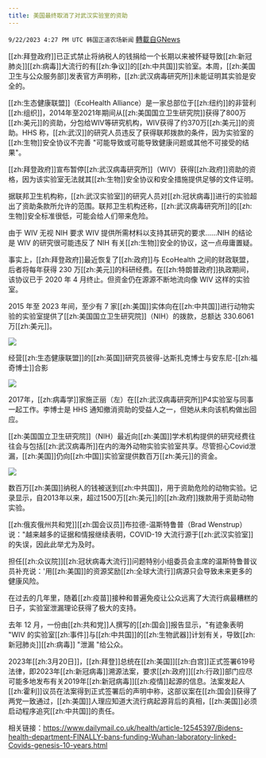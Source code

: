 ```yaml
---
title: 美国最终取消了对武汉实验室的资助
---
```

`9/22/2023 4:27 PM UTC 韩国正道农场新闻` [轉載自GNews](https://gnews.org/articles/1727441)




[[zh:拜登政府]]已正式禁止将纳税人的钱捐给一个长期以来被怀疑导致[[zh:新冠肺炎]][[zh:病毒]]大流行的有[[zh:争议]]的[[zh:中共国]]实验室。本周，[[zh:美国卫生与公众服务部]]发表官方声明称，[[zh:武汉病毒研究所]]未能证明其实验是安全的。

  
  

[[zh:生态健康联盟]]（EcoHealth Alliance）是一家总部位于[[zh:纽约]]的非营利[[zh:组织]]，2014年至2021年期间从[[zh:美国国立卫生研究院]]获得了800万[[zh:美元]]的资助，分包给WIV等研究机构，WIV获得了约370万[[zh:美元]]的资助。HHS 称，[[zh:武汉]]的研究人员违反了获得联邦拨款的条件，因为实验室的[[zh:生物]]安全协议不完善 "可能导致或可能导致健康问题或其他不可接受的结果"。

  
  

[[zh:拜登政府]]宣布暂停[[zh:武汉病毒研究所]]（WIV）获得[[zh:政府]]资助的资格，因为该实验室无法就其[[zh:生物]]安全协议和安全措施提供足够的文件证明。

  
  

据联邦卫生机构称，[[zh:武汉实验室]]的研究人员对[[zh:冠状病毒]]进行的实验超出了资助条款所允许的范围。联邦卫生机构还称，[[zh:武汉病毒研究所]]的[[zh:生物]]安全标准很低，可能会给人们带来危险。

  

由于 WIV 无视 NIH 要求 WIV 提供所需材料以支持其研究的要求......NIH 的结论是 WIV 的研究很可能违反了 NIH 有关[[zh:生物]]安全的协议，这一点毋庸置疑。

  
  

事实上，[[zh:拜登政府]]最近恢复了[[zh:政府]]与 EcoHealth 之间的财政联盟，后者将每年获得 230 万[[zh:美元]]的科研经费。在[[zh:特朗普政府]]执政期间，该协议已于 2020 年 4 月终止。但资金仍在源源不断地流向像 WIV 这样的实验室。

  

2015 年至 2023 年间，至少有 7 家[[zh:美国]]实体向在[[zh:中共国]]进行动物实验的实验室提供了[[zh:美国国立卫生研究院]]（NIH）的拨款，总额达 330.6061 万[[zh:美元]]。

  

![](https://lh6.googleusercontent.com/bpGWf_7YLIFdwzLtqgQitoa7-fWAhdDWLX7JvBEEvAMjHuchOK6OYsSYxdYMcbn2-TQcyiWVhq8YFd31Ik8XvhJEBkm4ymbDpF8OP99M7bVuo-o_OuOhwNFA90kmb2fAZ0Hezh0BF8tUoP1FgynY--w)

经营[[zh:生态健康联盟]]的[[zh:英国]]研究员彼得-达斯扎克博士与安东尼-[[zh:福奇博士]]合影

  

![](https://lh4.googleusercontent.com/bHAn7v-2D_Jr71k2-n7PgW6S9aBwfm7olsSa6R3wO4dHEpZ1l81X0ICp6pROyAbH5gvVFrQfEcRFLgmg6IdobS-D0KjSecNZOKzQ6gIR4MEvbmh_dF-H0zUQzTO2_6wE5lciKL_QIJf7_t7d0u2nIO0)

  

2017年，[[zh:病毒学]]家施正丽（左）在[[zh:武汉病毒研究所]]P4实验室与同事一起工作。李博士是 HHS 通知撤消资助的受益人之一，但她从未向该机构做出回应。

  
  

[[zh:美国国立卫生研究院]]（NIH）最近向[[zh:美国]]学术机构提供的研究经费往往会与包括[[zh:武汉病毒所]]在内的海外动物实验实验室共享。尽管担心Covid泄漏，[[zh:美国]]仍向[[zh:中国]]实验室提供数百万[[zh:美元]]的资金。

  

![](https://lh4.googleusercontent.com/Xl640lms7DWt0IyR6SMhVWy41fL8TcsHsfwStcXm_K7RVSBeF2DovJzIolD7bX0rj8GYE_TMhEPm52jeZVQh-GcCs0kVJ8NOMGfN0f0d9LbQdCJtdK7YF_0PBZdnLn1DYt6RfiYCzl-jIAd48gR6RCo)

数百万[[zh:美国]]纳税人的钱被送到[[zh:中共国]]，用于资助危险的动物实验。记录显示，自2013年以来，超过1500万[[zh:美元]]的[[zh:政府]]拨款用于资助动物实验。

  
  

[[zh:俄亥俄州共和党]][[zh:国会议员]]布拉德-温斯特鲁普（Brad Wenstrup）说："越来越多的证据和情报继续表明，COVID-19 大流行源于[[zh:武汉实验室]]的失误，因此此举尤为及时。

  

担任[[zh:众议院]][[zh:冠状病毒大流行]]问题特别小组委员会主席的温斯特鲁普议员补充说：'用[[zh:美国]]的资源奖励[[zh:全球大流行]]病源只会导致未来更多的健康风险。

  

在过去的几年里，随着[[zh:疫苗]]接种和普遍免疫让公众远离了大流行病最糟糕的日子，实验室泄漏理论获得了极大的支持。

  

去年 12 月，一份由[[zh:共和党]]人撰写的[[zh:国会]]报告显示，"有迹象表明 "WIV 的实验室[[zh:事件]]与[[zh:中共国]]的[[zh:生物武器]]计划有关，导致[[zh:新冠肺炎]][[zh:病毒]] "泄漏 "给公众。

  

2023年[[zh:3月20日]]，[[zh:拜登]]总统在[[zh:美国]][[zh:白宫]]正式签署619号法律，即2023年[[zh:新冠病毒]]溯源法案，要求[[zh:政府]][[zh:行政]]部门应尽可能多地发布有关2019年[[zh:新冠病毒]][[zh:疫情]]起源的信息。法案发起人[[zh:霍利]]议员在法案得到正式签署后的声明中称，这部议案在[[zh:国会]]获得了两党一致通过，[[zh:美国]]人理应知道大流行病起源背后的真相，[[zh:美国]]必须启动程序追究[[zh:中共国]]的责任。

  
  

相关链接：https://www.dailymail.co.uk/health/article-12545397/Bidens-health-department-FINALLY-bans-funding-Wuhan-laboratory-linked-Covids-genesis-10-years.html

